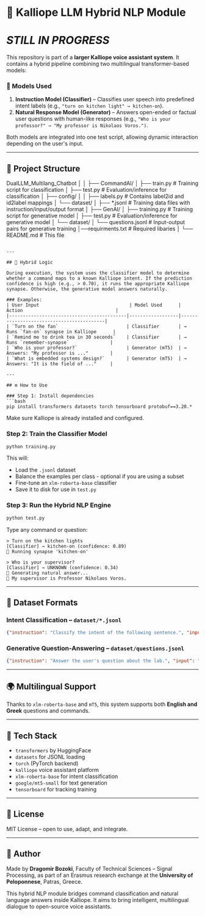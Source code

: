 # 🤖 Kalliope LLM Hybrid NLP Module

# ***STILL IN PROGRESS***

This repository is part of a **larger Kalliope voice assistant system**. It contains a hybrid pipeline combining two multilingual transformer-based models:

### 🧠 Models Used
1. **Instruction Model (Classifier)** – Classifies user speech into predefined intent labels (e.g., `"turn on kitchen light" → kitchen-on`).
2. **Natural Response Model (Generator)** – Answers open-ended or factual user questions with human-like responses (e.g., `"Who is your professor?" → "My professor is Nikolaos Voros.")`.

Both models are integrated into one test script, allowing dynamic interaction depending on the user's input.

---

## 🧩 Project Structure

DualLLM_Multilang_Chatbot
│
│
├── CommandAI/
│   ├── train.py                # Training script for classification
│   ├── test.py                 # Evaluation/inference for classification
│   ├── config/
│   │   ├── labels.py           # Contains label2id and id2label mappings
│   └── dataset/
│       ├── *.jsonl             # Training data files with instruction/input/output format
│
├── GenAI/
│   ├── training.py             # Training script for generative model
│   ├── test.py                 # Evaluation/inference for generative model
│   └── dataset/
│       └── questions.jsonl     # Input-output pairs for generative training
│──requirments.txt              # Required libaries
│
└── README.md                   # This file
```

---

## 🧠 Hybrid Logic

During execution, the system uses the classifier model to determine whether a command maps to a known Kalliope intent. If the prediction confidence is high (e.g., > 0.70), it runs the appropriate Kalliope synapse. Otherwise, the generative model answers naturally.

### Examples:
| User Input                                 | Model Used      | Action                                  |
|-------------------------------------------|------------------|------------------------------------------|
| `Turn on the fan`                         | Classifier       | → Runs `fan-on` synapse in Kalliope      |
| `Remind me to drink tea in 30 seconds`    | Classifier       | → Runs `remember-synapse`               |
| `Who is your professor?`                  | Generator (mT5)  | → Answers: "My professor is ..."        |
| `What is embedded systems design?`        | Generator (mT5)  | → Answers: "It is the field of ..."     |

---

## ⚙️ How to Use

### Step 1: Install dependencies
```bash
pip install transformers datasets torch tensorboard protobuf==3.20.*

```
Make sure Kalliope is already installed and configured.

### Step 2: Train the Classifier Model
```bash
python training.py
```
This will:
- Load the `.jsonl` dataset
- Balance the examples per class - optional if you are using a subset
- Fine-tune an `xlm-roberta-base` classifier
- Save it to disk for use in `test.py`

### Step 3: Run the Hybrid NLP Engine
```bash
python test.py
```
Type any command or question:
```
> Turn on the kitchen lights
[Classifier] → kitchen-on (confidence: 0.89)
🧠 Running synapse 'kitchen-on'

> Who is your supervisor?
[Classifier] → UNKNOWN (confidence: 0.34)
🤖 Generating natural answer...
💬 My supervisor is Professor Nikolaos Voros.
```

---

## 💬 Dataset Formats

### Intent Classification – `dataset/*.jsonl`
```json
{"instruction": "Classify the intent of the following sentence.", "input": "Turn on the fan", "output": "fan-on"}
```

### Generative Question-Answering – `dataset/questions.jsonl`
```json
{"instruction": "Answer the user's question about the lab.", "input": "Who is your supervisor?", "output": "My supervisor is Professor Nikolaos Voros."}
```

---

## 🌍 Multilingual Support
Thanks to `xlm-roberta-base` and `mT5`, this system supports both **English and Greek** questions and commands.

---

## 🧠 Tech Stack
- `transformers` by HuggingFace
- `datasets` for JSONL loading
- `torch` (PyTorch backend)
- `kalliope` voice assistant platform
- `xlm-roberta-base` for intent classification
- `google/mt5-small` for text generation
- `tensorboard` for tracking training

---

## 📄 License
MIT License – open to use, adapt, and integrate.

---

## 👤 Author
Made by **Dragomir Bozoki**, Faculty of Technical Sciences – Signal Processing,
as part of an Erasmus research exchange at the **University of Peloponnese**, Patras, Greece.

This hybrid NLP module bridges command classification and natural language answers inside Kalliope.
It aims to bring intelligent, multilingual dialogue to open-source voice assistants.
